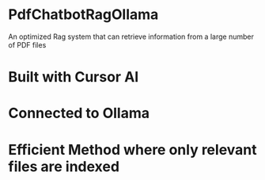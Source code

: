 # PdfChatbotRagOllama
An optimized Rag system that can retrieve information from a large number of PDF files
# Built with Cursor AI
# Connected to Ollama
# Efficient Method where only relevant files are indexed
